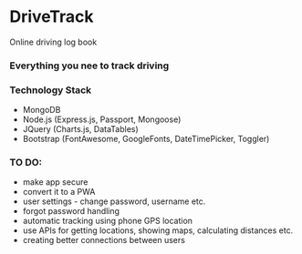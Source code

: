 # DriveTrack
Online driving log book

### Everything you nee to track driving

### Technology Stack
- MongoDB
- Node.js (Express.js, Passport, Mongoose)
- JQuery (Charts.js, DataTables)
- Bootstrap (FontAwesome, GoogleFonts, DateTimePicker, Toggler)

### TO DO:

- make app secure
- convert it to a PWA
- user settings - change password, username etc.
- forgot password handling
- automatic tracking using phone GPS location
- use APIs for getting locations, showing maps, calculating distances etc.
- creating better connections between users
